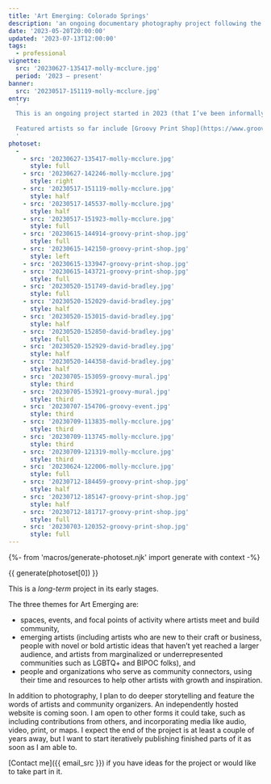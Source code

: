 ```yaml
---
title: 'Art Emerging: Colorado Springs'
description: 'an ongoing documentary photography project following the story of the arts communities of Colorado Springs'
date: '2023-05-20T20:00:00'
updated: '2023-07-13T12:00:00'
tags:
  - professional
vignette:
  src: '20230627-135417-molly-mcclure.jpg'
  period: '2023 – present'
banner:
  src: '20230517-151119-molly-mcclure.jpg'
entry:
  '
  This is an ongoing project started in 2023 (that I’ve been informally working on since 2020), dedicated to documenting the arts and creative communities in Colorado Springs.
  
  Featured artists so far include [Groovy Print Shop](https://www.groovyprintshop.com), [Molly McClure](https://www.instagram.com/mollymcclureart/), and [David Bradley](https://www.farmersforge.org). 
  '
photoset:
  - 
    - src: '20230627-135417-molly-mcclure.jpg'
      style: full
    - src: '20230627-142246-molly-mcclure.jpg'
      style: right
    - src: '20230517-151119-molly-mcclure.jpg'
      style: half
    - src: '20230517-145537-molly-mcclure.jpg'
      style: half
    - src: '20230517-151923-molly-mcclure.jpg'
      style: full
    - src: '20230615-144914-groovy-print-shop.jpg'
      style: full
    - src: '20230615-142150-groovy-print-shop.jpg'
      style: left
    - src: '20230615-133947-groovy-print-shop.jpg'
    - src: '20230615-143721-groovy-print-shop.jpg'
      style: full
    - src: '20230520-151749-david-bradley.jpg'
      style: full
    - src: '20230520-152029-david-bradley.jpg'
      style: half
    - src: '20230520-153015-david-bradley.jpg'
      style: half
    - src: '20230520-152850-david-bradley.jpg'
      style: full
    - src: '20230520-152929-david-bradley.jpg'
      style: half
    - src: '20230520-144358-david-bradley.jpg'
      style: half
    - src: '20230705-153059-groovy-mural.jpg'
      style: third
    - src: '20230705-153921-groovy-mural.jpg'
      style: third
    - src: '20230707-154706-groovy-event.jpg'
      style: third
    - src: '20230709-113835-molly-mcclure.jpg'
      style: third
    - src: '20230709-113745-molly-mcclure.jpg'
      style: third
    - src: '20230709-121319-molly-mcclure.jpg'
      style: third
    - src: '20230624-122006-molly-mcclure.jpg'
      style: full
    - src: '20230712-184459-groovy-print-shop.jpg'
      style: half
    - src: '20230712-185147-groovy-print-shop.jpg'
      style: half
    - src: '20230712-181717-groovy-print-shop.jpg'
      style: full
    - src: '20230703-120352-groovy-print-shop.jpg'
      style: full
---
```


{%- from 'macros/generate-photoset.njk' import generate with context -%}

{{ generate(photoset[0]) }}

This is a *long-term* project in its early stages.

The three themes for Art Emerging are:

- spaces, events, and focal points of activity where artists meet and build community,
- emerging artists (including artists who are new to their craft or business, people with novel or bold artistic ideas that haven’t yet reached a larger audience, and artists from marginalized or underrepresented communities such as LGBTQ+ and BIPOC folks), and
- people and organizations who serve as community connectors, using their time and resources to help other artists with growth and inspiration.

In addition to photography, I plan to do deeper storytelling and feature the words of artists and community organizers. An independently hosted website is coming soon. I am open to other forms it could take, such as including contributions from others, and incorporating media like audio, video, print, or maps. I expect the end of the project is at least a couple of years away, but I want to start iteratively publishing finished parts of it as soon as I am able to.

[Contact me]({{ email_src }}) if you have ideas for the project or would like to take part in it.
